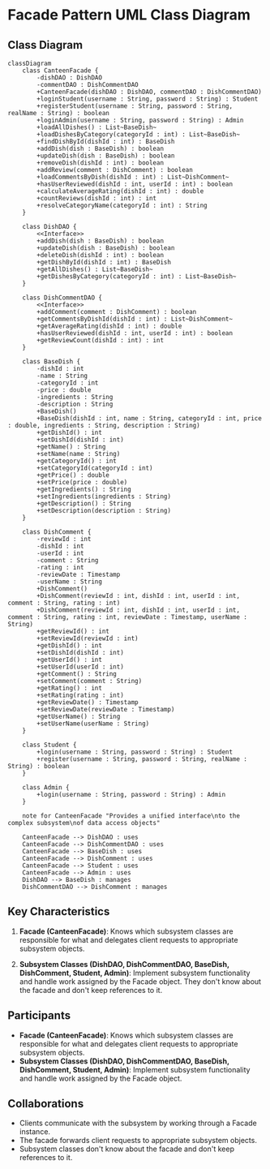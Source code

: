 # Facade Pattern UML Class Diagram

## Class Diagram

```mermaid
classDiagram
    class CanteenFacade {
        -dishDAO : DishDAO
        -commentDAO : DishCommentDAO
        +CanteenFacade(dishDAO : DishDAO, commentDAO : DishCommentDAO)
        +loginStudent(username : String, password : String) : Student
        +registerStudent(username : String, password : String, realName : String) : boolean
        +loginAdmin(username : String, password : String) : Admin
        +loadAllDishes() : List~BaseDish~
        +loadDishesByCategory(categoryId : int) : List~BaseDish~
        +findDishById(dishId : int) : BaseDish
        +addDish(dish : BaseDish) : boolean
        +updateDish(dish : BaseDish) : boolean
        +removeDish(dishId : int) : boolean
        +addReview(comment : DishComment) : boolean
        +loadCommentsByDish(dishId : int) : List~DishComment~
        +hasUserReviewed(dishId : int, userId : int) : boolean
        +calculateAverageRating(dishId : int) : double
        +countReviews(dishId : int) : int
        +resolveCategoryName(categoryId : int) : String
    }

    class DishDAO {
        <<Interface>>
        +addDish(dish : BaseDish) : boolean
        +updateDish(dish : BaseDish) : boolean
        +deleteDish(dishId : int) : boolean
        +getDishById(dishId : int) : BaseDish
        +getAllDishes() : List~BaseDish~
        +getDishesByCategory(categoryId : int) : List~BaseDish~
    }

    class DishCommentDAO {
        <<Interface>>
        +addComment(comment : DishComment) : boolean
        +getCommentsByDishId(dishId : int) : List~DishComment~
        +getAverageRating(dishId : int) : double
        +hasUserReviewed(dishId : int, userId : int) : boolean
        +getReviewCount(dishId : int) : int
    }

    class BaseDish {
        -dishId : int
        -name : String
        -categoryId : int
        -price : double
        -ingredients : String
        -description : String
        +BaseDish()
        +BaseDish(dishId : int, name : String, categoryId : int, price : double, ingredients : String, description : String)
        +getDishId() : int
        +setDishId(dishId : int)
        +getName() : String
        +setName(name : String)
        +getCategoryId() : int
        +setCategoryId(categoryId : int)
        +getPrice() : double
        +setPrice(price : double)
        +getIngredients() : String
        +setIngredients(ingredients : String)
        +getDescription() : String
        +setDescription(description : String)
    }

    class DishComment {
        -reviewId : int
        -dishId : int
        -userId : int
        -comment : String
        -rating : int
        -reviewDate : Timestamp
        -userName : String
        +DishComment()
        +DishComment(reviewId : int, dishId : int, userId : int, comment : String, rating : int)
        +DishComment(reviewId : int, dishId : int, userId : int, comment : String, rating : int, reviewDate : Timestamp, userName : String)
        +getReviewId() : int
        +setReviewId(reviewId : int)
        +getDishId() : int
        +setDishId(dishId : int)
        +getUserId() : int
        +setUserId(userId : int)
        +getComment() : String
        +setComment(comment : String)
        +getRating() : int
        +setRating(rating : int)
        +getReviewDate() : Timestamp
        +setReviewDate(reviewDate : Timestamp)
        +getUserName() : String
        +setUserName(userName : String)
    }

    class Student {
        +login(username : String, password : String) : Student
        +register(username : String, password : String, realName : String) : boolean
    }

    class Admin {
        +login(username : String, password : String) : Admin
    }

    note for CanteenFacade "Provides a unified interface\nto the complex subsystem\nof data access objects"

    CanteenFacade --> DishDAO : uses
    CanteenFacade --> DishCommentDAO : uses
    CanteenFacade --> BaseDish : uses
    CanteenFacade --> DishComment : uses
    CanteenFacade --> Student : uses
    CanteenFacade --> Admin : uses
    DishDAO --> BaseDish : manages
    DishCommentDAO --> DishComment : manages
```

## Key Characteristics

1. **Facade (CanteenFacade)**: Knows which subsystem classes are responsible for what and delegates client requests to appropriate subsystem objects.

2. **Subsystem Classes (DishDAO, DishCommentDAO, BaseDish, DishComment, Student, Admin)**: Implement subsystem functionality and handle work assigned by the Facade object. They don't know about the facade and don't keep references to it.

## Participants

- **Facade (CanteenFacade)**: Knows which subsystem classes are responsible for what and delegates client requests to appropriate subsystem objects.
- **Subsystem Classes (DishDAO, DishCommentDAO, BaseDish, DishComment, Student, Admin)**: Implement subsystem functionality and handle work assigned by the Facade object.

## Collaborations

- Clients communicate with the subsystem by working through a Facade instance.
- The facade forwards client requests to appropriate subsystem objects.
- Subsystem classes don't know about the facade and don't keep references to it.